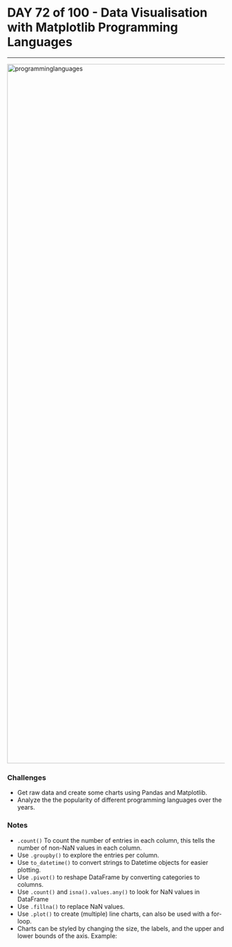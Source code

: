 # DAY 72 of 100 - Data Visualisation with Matplotlib Programming Languages
---
<img width="1402" height="1620" alt="programminglanguages" src="https://github.com/user-attachments/assets/aaf4a80a-3c92-469f-ac9c-3389c7be23c9" />

### Challenges
- Get raw data and create some charts using Pandas and Matplotlib.
- Analyze the the popularity of different programming languages over the years.


### Notes
- ```.count()``` To count the number of entries in each column, this tells the number of non-NaN values in each column.
- Use ```.groupby()``` to explore the entries per column.
- Use ```to_datetime()``` to convert strings to Datetime objects for easier plotting.
- Use ```.pivot()``` to reshape DataFrame by converting categories to columns.
- Use ```.count()``` and ```isna().values.any()``` to look for NaN values in DataFrame
- Use ```.fillna()``` to replace NaN values.
- Use ```.plot()``` to create (multiple) line charts, can also be used with a for-loop.
- Charts can be styled by changing the size, the labels, and the upper and lower bounds of the axis. Example:
```   
